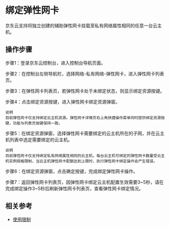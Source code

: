 # 绑定弹性网卡

京东云支持将独立创建的辅助弹性网卡挂载至私有网络属性相同的任意一台云主机。

## 操作步骤

步骤1：登录京东云控制台，进入控制台导航页面。

步骤2：在控制台左侧导航栏，选择网络-私有网络-弹性网卡，进入弹性网卡列表页。

步骤3：在弹性网卡列表页，若弹性网卡处于未绑定状态，则显示绑定资源按键。

步骤4：点击绑定资源按键，进入弹性网卡绑定资源弹窗。

	说明
	目前弹性网卡仅支持绑定云主机资源。弹性网卡详情页右上角快捷操作菜单同时提供绑定资源按键，功能与列表页按键保持一致。

步骤5：在绑定资源弹窗，选择弹性网卡需要绑定的云主机所在的子网，并在云主机列表中选定需要绑定的云主机。

	说明
	目前弹性网卡仅支持绑定私有网络属性相同的云主机。每台云主机可绑定的弹性网卡数量受云主机实例规格限制，当云主机弹性网卡配额达到上限时，执行弹性网卡绑定操作会产生错误。

步骤6：在绑定资源弹窗，点击确定按键，完成绑定弹性网卡操作。

步骤7：返回弹性网卡列表页，因弹性网卡绑定云主机配置生效需要3~5秒，请在完成绑定操作3~5秒后刷新弹性网卡列表页，查看弹性网卡绑定情况。

## 相关参考

- [使用限制](https://github.com/jdcloudcom/cn/blob/master/documentation/Networking/Elastic-Network-Interface/Product-Introduction/Restrictions.md)

